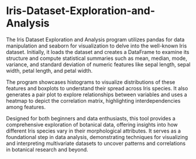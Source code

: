 # Iris-Dataset-Exploration-and-Analysis
The Iris Dataset Exploration and Analysis program utilizes pandas for data manipulation and seaborn for visualization to delve into the well-known Iris dataset. Initially, it loads the dataset and creates a DataFrame to examine its structure and compute statistical summaries such as mean, median, mode, variance, and standard deviation of numeric features like sepal length, sepal width, petal length, and petal width.

The program showcases histograms to visualize distributions of these features and boxplots to understand their spread across Iris species. It also generates a pair plot to explore relationships between variables and uses a heatmap to depict the correlation matrix, highlighting interdependencies among features.

Designed for both beginners and data enthusiasts, this tool provides a comprehensive exploration of botanical data, offering insights into how different Iris species vary in their morphological attributes. It serves as a foundational step in data analysis, demonstrating techniques for visualizing and interpreting multivariate datasets to uncover patterns and correlations in botanical research and beyond.
